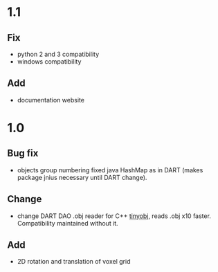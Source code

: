 # 1.1

## Fix
- python 2 and 3 compatibility
- windows compatibility

## Add
- documentation website 


# 1.0

## Bug fix
- objects group numbering fixed java HashMap as in DART (makes package jnius necessary until DART change).

## Change
- change DART DAO .obj reader for C++ [tinyobj](https://gitlab.irstea.fr/florian.deboissieu/tinyobj.git),
reads .obj x10 faster. Compatibility maintained without it.


## Add
- 2D rotation and translation of voxel grid


  